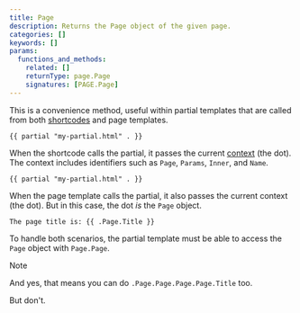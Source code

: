 ```yaml
---
title: Page
description: Returns the Page object of the given page.
categories: []
keywords: []
params:
  functions_and_methods:
    related: []
    returnType: page.Page
    signatures: [PAGE.Page]
---
```


This is a convenience method, useful within partial templates that are called from both [shortcodes](g) and page templates.

```go-html-template {file="layouts/shortcodes/foo.html"}
{{ partial "my-partial.html" . }}
```

When the shortcode calls the partial, it passes the current [context](g) (the dot). The context includes identifiers such as `Page`, `Params`, `Inner`, and `Name`.

```go-html-template {file="layouts/_default/single.html"}
{{ partial "my-partial.html" . }}
```

When the page template calls the partial, it also passes the current context (the dot). But in this case, the dot _is_ the `Page` object.

```go-html-template {file="layouts/partials/my-partial.html"}
The page title is: {{ .Page.Title }}
```

To handle both scenarios, the partial template must be able to access the `Page` object with `Page.Page`.

> [!note]
> And yes, that means you can do `.Page.Page.Page.Page.Title` too.
>
> But don't.
